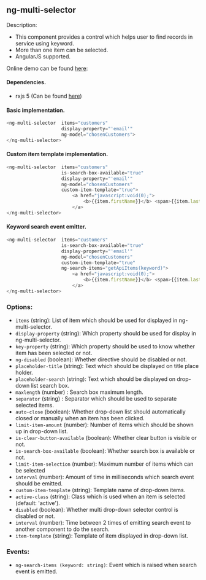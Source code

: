 ## ng-multi-selector

Description:

 * This component provides a control which helps user to find records in service using keyword.
 * More than one item can be selected.
 * AngularJS supported.

Online demo can be found [here](http://ng-multi-selector.bitballoon.com/#!/demo/):

#### Dependencies.
- rxjs 5 (Can be found [here](https://github.com/ReactiveX/rxjs))

#### Basic implementation.
```javascript
<ng-multi-selector  items="customers"
                    display-property="'email'"
                    ng-model="chosenCustomers">
</ng-multi-selector>
```

#### Custom item template implementation.
```javascript
<ng-multi-selector  items="customers"
                    is-search-box-available="true"
                    display-property="'email'"
                    ng-model="chosenCustomers"
                    custom-item-template="true">
                        <a href="javascript:void(0);">
                            <b>{{item.firstName}}</b> <span>{{item.lastName}}</span>
                        </a>
</ng-multi-selector>
```

#### Keyword search event emitter.
```javascript
<ng-multi-selector  items="customers"
                    is-search-box-available="true"
                    display-property="'email'"
                    ng-model="chosenCustomers"
                    custom-item-template="true"
                    ng-search-items="getApiItems(keyword)">
                        <a href="javascript:void(0);">
                            <b>{{item.firstName}}</b> <span>{{item.lastName}}</span>
                        </a>
</ng-multi-selector>
```
### Options:
 * ```items``` (string): List of item which should be used for displayed in ng-multi-selector.
 * ```display-property``` (string): Which property should be used for display in ng-multi-selector.
 * ```key-property``` (string): Which property should be used to know whether item has been selected or not.
 * ```ng-disabled``` (boolean): Whether directive should be disabled or not.
 * ```placeholder-title``` (string): Text which should be displayed on title place holder.
 * ```placeholder-search``` (string): Text which should be displayed on drop-down list search box.
 * ```maxlength``` (number) : Search box maximum length.
 * ```separator``` (string) : Separator which should be used to separate selected items.
 * ```auto-close``` (boolean): Whether drop-down list should automatically closed or manually when an item has been clicked.
 * ```limit-item-amount``` (number): Number of items which should be shown up in drop-down list.
 * ```is-clear-button-available``` (boolean): Whether clear button is visible or not.
 * ```is-search-box-available``` (boolean):  Whether search box is available or not.
 * ```limit-item-selection``` (number): Maximum number of items which can be selected
 * ```interval``` (number): Amount of time in milliseconds which search event should be emitted.
 * ```custom-item-template``` (string): Template name of drop-down items.
 * ```active-class``` (string): Class which is used when an item is selected (default: 'active').
 * ```disabled``` (boolean): Whether multi drop-down selector control is disabled or not.
 * ```interval``` (number): Time between 2 times of emitting search event to another component to do the search.
 * ```item-template``` (string): Template of item displayed in drop-down list.
 
### Events:
 * ```ng-search-items (keyword: string)```: Event which is raised when search event is emitted. 